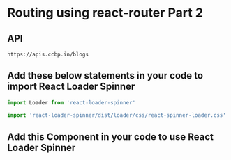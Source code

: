 # Routing using react-router Part 2

## API

```
https://apis.ccbp.in/blogs

```

## Add these below statements in your code to import React Loader Spinner

```js
import Loader from 'react-loader-spinner'

import 'react-loader-spinner/dist/loader/css/react-spinner-loader.css'
```

## Add this Component in your code to use React Loader Spinner

```js

```
